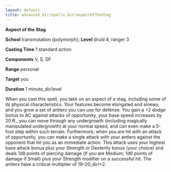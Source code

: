 ```yaml
---
layout: default
title: advanced_dir/spells_dir/aspectOfTheStag
---
```

 **Aspect of the Stag**

**School** transmutation (polymorph); **Level** druid 4, ranger 3

**Casting Time** 1 standard action

**Components** V, S, DF

**Range** personal

**Target** you

**Duration** 1 minute_dir/level

When you cast this spell, you take on an aspect of a stag, including some of its physical characteristics. Your features become elongated and sinewy, and you grow a set of antlers you can use for defense. You gain a +2 dodge bonus to AC against attacks of opportunity, your base speed increases by 20 ft., you can move through any undergrowth (including magically manipulated undergrowth) at your normal speed, and can even make a 5-foot step within such terrain. Furthermore, when you are hit with an attack of opportunity, you can make a single attack with your antlers against the opponent that hit you as an immediate action. This attack uses your highest base attack bonus plus your Strength or Dexterity bonus (your choice) and deals 1d8 points of piercing damage (if you are Medium; 1d6 points of damage if Small) plus your Strength modifier on a successful hit. The antlers have a critical multiplier of 19–20_dir/×2.

